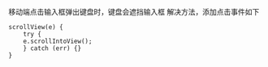 移动端点击输入框弹出键盘时，键盘会遮挡输入框
解决方法，添加点击事件如下
```
scrollView(e) {
    try {
    e.scrollIntoView();
    } catch (err) {}
}
```